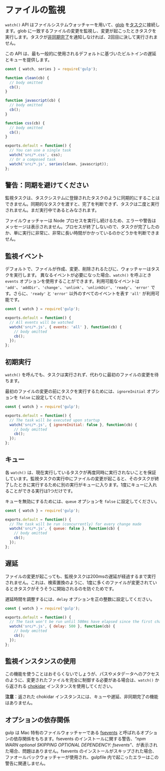 <!-- front-matter
id: watching-files
title: Watching Files
hide_title: true
sidebar_label: Watching Files
-->

# ファイルの監視

`watch()` API はファイルシステムウォッチャーを用いて、[glob][globs-docs] を[タスク][creating-tasks-docs]に接続します。glob に一致するファイルの変更を監視し、変更が起こったときタスクを実行します。タスクが[非同期完了][async-completion-doc]を通知しなければ、2回目に決して実行されません。

この API は、最も一般的に使用されるデフォルトに基づいたビルトインの遅延とキューを提供します。

```js
const { watch, series } = require('gulp');

function clean(cb) {
  // body omitted
  cb();
}

function javascript(cb) {
  // body omitted
  cb();
}

function css(cb) {
  // body omitted
  cb();
}

exports.default = function() {
  // You can use a single task
  watch('src/*.css', css);
  // Or a composed task
  watch('src/*.js', series(clean, javascript));
};
```

## 警告：同期を避けてください

監視タスクは、タスクシステムに登録されたタスクのように同期的にすることはできません。同期的なタスクを渡すと、完了を判断できず、タスクは二度と実行されません。まだ実行中であるとみなされます。

ファイルウォッチャーは Node プロセスを実行し続けるため、エラーや警告はメッセージは表示されません。プロセスが終了しないので、タスクが完了したのか、単に実行に非常に、非常に長い時間がかかっているのかどうかを判断できません。

## 監視イベント

デフォルトで、ファイルが作成、変更、削除されるたびに、ウォッチャーはタスクを実行します。
異なるイベントが必要になった場合、`watch()` を呼ぶとき `events` オプションを使用することができます。利用可能なイベントは `'add'`、`'addDir'`、`'change'`、`'unlink'`、`'unlinkDir'`、`'ready'`、`'error'` です。さらに、`'ready'` と `'error'` 以外のすべてのイベントを表す `'all'` が利用可能です。

```js
const { watch } = require('gulp');

exports.default = function() {
  // All events will be watched
  watch('src/*.js', { events: 'all' }, function(cb) {
    // body omitted
    cb();
  });
};
```

## 初期実行

`watch()` を呼んでも、タスクは実行されず、代わりに最初のファイルの変更を待ちます。

最初のファイルの変更の前にタスクを実行するためには、`ignoreInitial` オプションを `false` に設定してください。

```js
const { watch } = require('gulp');

exports.default = function() {
  // The task will be executed upon startup
  watch('src/*.js', { ignoreInitial: false }, function(cb) {
    // body omitted
    cb();
  });
};
```

## キュー

各 `watch()` は、現在実行しているタスクが再度同時に実行されないことを保証しています。監視タスクの実行中にファイルの変更が起こると、そのタスクが終了したときに実行するために別の実行がキューに入ります。1度にキューに入れることができる実行は1つだけです。

キューを無効にするためには、`queue` オプションを `false` に設定してください。

```js
const { watch } = require('gulp');

exports.default = function() {
  // The task will be run (concurrently) for every change made
  watch('src/*.js', { queue: false }, function(cb) {
    // body omitted
    cb();
  });
};
```

## 遅延

ファイルの変更が起こっても、監視タスクは200msの遅延が経過するまで実行されません。これは、検索置換のように、1度に多くのファイルが変更されているときタスクがそうそうに開始されるのを防ぐためです。

遅延時間を調整するには、`delay` オプションを正の整数に設定してください。

```js
const { watch } = require('gulp');

exports.default = function() {
  // The task won't be run until 500ms have elapsed since the first change
  watch('src/*.js', { delay: 500 }, function(cb) {
    // body omitted
    cb();
  });
};
```

## 監視インスタンスの使用

この機能を使うことはおそらくないでしょうが、パスやメタデータへのアクセスのように、変更されたファイルを完全に制御する必要がある場合は、`watch()` から返される [chokidar][chokidar-module-package] インスタンスを使用してください。

__注意__：返された chokidar インスタンスには、キューや遅延、非同期完了の機能はありません。

## オプションの依存関係

gulp は Mac 特有のファイルウォッチャーである [fsevents][fsevents-package] と呼ばれるオプションの依存関係をもちます。fsevents のインストールに関する警告、_"npm WARN optional SKIPPING OPTIONAL DEPENDENCY: fsevents"_、が表示された場合、問題はありません。fsevents のインストールがスキップされた場合、ファオールバックウォッチャーが使用され、gulpfile 内で起こったエラーはこの警告に関連しません。

[globs-docs]: ../getting-started/6-explaining-globs.md
[creating-tasks-docs]: ../getting-started/3-creating-tasks.md
[async-completion-doc]: ../getting-started/4-async-completion.md
[chokidar-module-package]: https://www.npmjs.com/package/chokidar
[fsevents-package]: https://www.npmjs.com/package/fsevents
